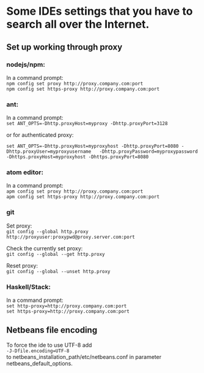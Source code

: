 # Some IDEs settings that you have to search all over the Internet.
## Set up working through proxy
### nodejs/npm:
In a command prompt:  
  `npm config set proxy http://proxy.company.com:port  `  
  `npm config set https-proxy http://proxy.company.com:port`  


### ant:
In a command prompt:  
`set ANT_OPTS=-Dhttp.proxyHost=myproxy -Dhttp.proxyPort=3128`  

or for authenticated proxy:

`set ANT_OPTS=-Dhttp.proxyHost=myproxyhost -Dhttp.proxyPort=8080 -Dhttp.proxyUser=myproxyusername   -Dhttp.proxyPassword=myproxypassword -Dhttps.proxyHost=myproxyhost -Dhttps.proxyPort=8080`  


### atom editor:
In a command prompt:  
`apm config set proxy http://proxy.company.com:port`  
`apm config set https-proxy http://proxy.company.com:port`  


### git
Set proxy:  
`git config --global http.proxy http://proxyuser:proxypwd@proxy.server.com:port`  

Check the currently set proxy:  
`git config --global --get http.proxy`  

Reset proxy:  
`git config --global --unset http.proxy`  

### Haskell/Stack:
In a command prompt:  
`set http-proxy=http://proxy.company.com:port`  
`set https-proxy=http://proxy.company.com:port`  


## Netbeans file encoding
To force the ide to use UTF-8 add  
`-J-Dfile.encoding=UTF-8`  
to netbeans_installation_path/etc/netbeans.conf  in parameter netbeans_default_options.
